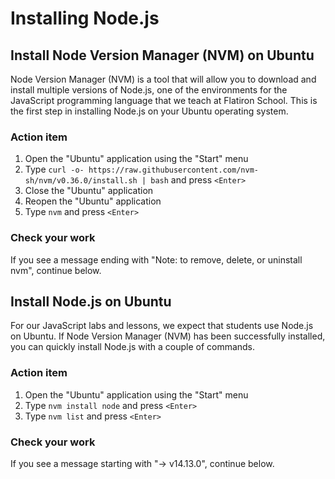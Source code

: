 # Installing Node.js

## Install Node Version Manager (NVM) on Ubuntu

Node Version Manager (NVM) is a tool that will allow you to download and install multiple versions of Node.js, one of the environments for the JavaScript programming language that we teach at Flatiron School. This is the first step in installing Node.js on your Ubuntu operating system.

### Action item

1. Open the "Ubuntu" application using the "Start" menu
2. Type `curl -o- https://raw.githubusercontent.com/nvm-sh/nvm/v0.36.0/install.sh | bash` and press `<Enter>`
3. Close the "Ubuntu" application
4. Reopen the "Ubuntu" application
5. Type `nvm` and press `<Enter>`

### Check your work

If you see a message ending with "Note: to remove, delete, or uninstall nvm", continue below.

## Install Node.js on Ubuntu

For our JavaScript labs and lessons, we expect that students use Node.js on Ubuntu. If Node Version Manager (NVM) has been successfully installed, you can quickly install Node.js with a couple of commands.

### Action item

1. Open the "Ubuntu" application using the "Start" menu
2. Type `nvm install node` and press `<Enter>`
3. Type `nvm list` and press `<Enter>`

### Check your work

If you see a message starting with "-> v14.13.0", continue below.

